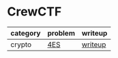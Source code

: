 # CrewCTF

category | problem | writeup
--- | --- | ---
crypto | [4ES](crypto/4ES) | [writeup](crypto/4ES/writeup.md)
